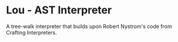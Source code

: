# Lou - AST Interpreter

A tree-walk interpreter that builds upon Robert Nystrom's code from Crafting Interpreters.
